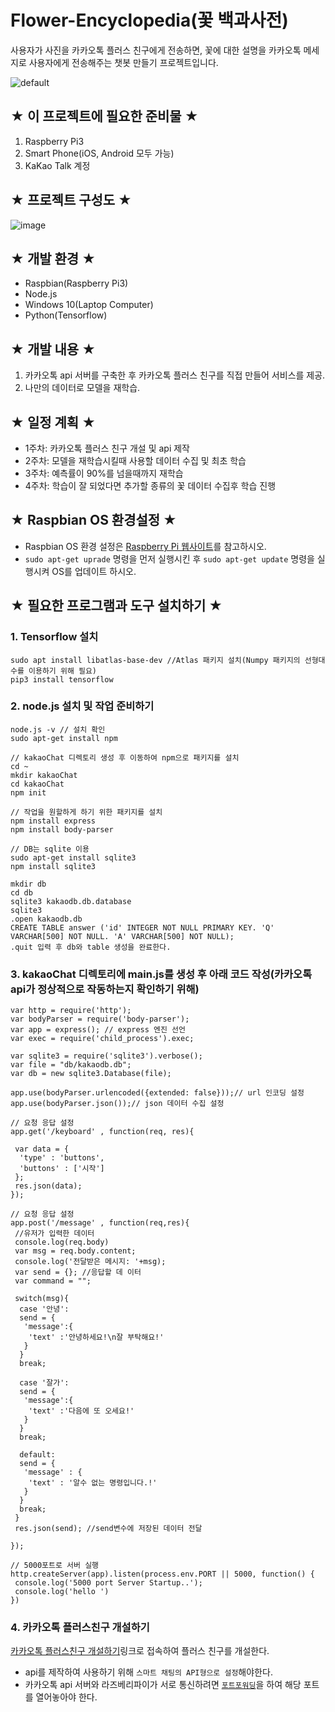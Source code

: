 # Flower-Encyclopedia(꽃 백과사전)
사용자가 사진을 카카오톡 플러스 친구에게 전송하면, 꽃에 대한 설명을 카카오톡 메세지로 사용자에게 전송해주는 챗봇 만들기 프로젝트입니다.

![default](https://user-images.githubusercontent.com/43947747/46646985-613bb200-cbc8-11e8-89e5-7e5e59cb81eb.PNG)

## ★ 이 프로젝트에 필요한 준비물 ★
1. Raspberry Pi3
2. Smart Phone(iOS, Android 모두 가능)
3. KaKao Talk 계정

## ★ 프로젝트 구성도 ★
![image](https://user-images.githubusercontent.com/43947747/46646178-9db8df00-cbc3-11e8-931d-4f227ad1d272.png)

## ★ 개발 환경 ★
- Raspbian(Raspberry Pi3)
- Node.js
- Windows 10(Laptop Computer)
- Python(Tensorflow)

## ★ 개발 내용 ★
1. 카카오톡 api 서버를 구축한 후 카카오톡 플러스 친구를 직접 만들어 서비스를 제공.
2. 나만의 데이터로 모델을 재학습.

## ★ 일정 계획 ★
- 1주차: 카카오톡 플러스 친구 개설 및 api 제작
- 2주차: 모델을 재학습시킬때 사용할 데이터 수집 및 최초 학습
- 3주차: 예측률이 90%를 넘을때까지 재학습
- 4주차: 학습이 잘 되었다면 추가할 종류의 꽃 데이터 수집후 학습 진행

## ★ Raspbian OS 환경설정 ★
- Raspbian OS 환경 설정은 [Raspberry Pi 웹사이트](https://www.raspberrypi.org/documentation/installation/installing-images/)를 참고하시오.
- `sudo apt-get uprade` 명령을 먼저 실행시킨 후 `sudo apt-get update` 명령을 실행시켜 OS를 업데이트 하시오.

## ★ 필요한 프로그램과 도구 설치하기 ★
### 1. Tensorflow 설치
 ```sudo apt-get install python3-pip //기본적으로 Raspbian OS에 설치되지만 혹시 모르니 해 볼 것!(python3.x 용)
sudo apt install libatlas-base-dev //Atlas 패키지 설치(Numpy 패키지의 선형대수를 이용하기 위해 필요)
pip3 install tensorflow
```

### 2. node.js 설치 및 작업 준비하기
```sudo apt-get install nodejs
node.js -v // 설치 확인
sudo apt-get install npm

// kakaoChat 디렉토리 생성 후 이동하여 npm으로 패키지를 설치
cd ~
mkdir kakaoChat
cd kakaoChat
npm init

// 작업을 원할하게 하기 위한 패키지를 설치
npm install express
npm install body-parser

// DB는 sqlite 이용
sudo apt-get install sqlite3
npm install sqlite3

mkdir db
cd db
sqlite3 kakaodb.db.database
sqlite3
.open kakaodb.db
CREATE TABLE answer ('id' INTEGER NOT NULL PRIMARY KEY. 'Q' VARCHAR[500] NOT NULL. 'A' VARCHAR[500] NOT NULL);
.quit 입력 후 db와 table 생성을 완료한다.
```

### 3. kakaoChat 디렉토리에 main.js를 생성 후 아래 코드 작성(카카오톡 api가 정상적으로 작동하는지 확인하기 위해)
```var express = require('express');
var http = require('http');
var bodyParser = require('body-parser');
var app = express(); // express 엔진 선언
var exec = require('child_process').exec;

var sqlite3 = require('sqlite3').verbose();
var file = "db/kakaodb.db";
var db = new sqlite3.Database(file);

app.use(bodyParser.urlencoded({extended: false}));// url 인코딩 설정
app.use(bodyParser.json());// json 데이터 수집 설정

// 요청 응답 설정
app.get('/keyboard' , function(req, res){

 var data = {
  'type' : 'buttons',
  'buttons' : ['시작']
 };
 res.json(data);
});

// 요청 응답 설정
app.post('/message' , function(req,res){
 //유저가 입력한 데이터
 console.log(req.body)
 var msg = req.body.content;
 console.log('전달받은 메시지: '+msg);
 var send = {}; //응답할 데 이터
 var command = "";

 switch(msg){
  case '안녕':
  send = {
   'message':{
    'text' :'안녕하세요!\n잘 부탁해요!'
   }
  }
  break;

  case '잘가':
  send = {
   'message':{
    'text' :'다음에 또 오세요!'
   }
  }
  break;

  default:
  send = {
   'message' : {
    'text' : '알수 없는 명령입니다.!'
   }
  }
  break;
 }
 res.json(send); //send변수에 저장된 데이터 전달

});

// 5000포트로 서버 실행
http.createServer(app).listen(process.env.PORT || 5000, function() {
 console.log('5000 port Server Startup..');
 console.log('hello ')
})
```

### 4. 카카오톡 플러스친구 개설하기
[카카오톡 플러스친구 개설하기](https://center-pf.kakao.com/)링크로 접속하여 플러스 친구를 개설한다.
- api를 제작하여 사용하기 위해 `스마트 채팅의 API형으로 설정`해야한다.
- 카카오톡 api 서버와 라즈베리파이가 서로 통신하려면 [`포트포워딩`](https://blog.naver.com/roboholic84/221052591741)을 하여 해당 포트를 열어놓아야 한다.
